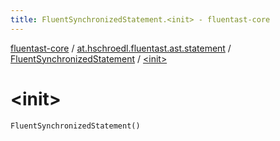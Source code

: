 ```yaml
---
title: FluentSynchronizedStatement.<init> - fluentast-core
---
```


[fluentast-core](../../index.html) / [at.hschroedl.fluentast.ast.statement](../index.html) / [FluentSynchronizedStatement](index.html) / [&lt;init&gt;](.)

# &lt;init&gt;

`FluentSynchronizedStatement()`